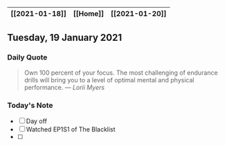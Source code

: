 | [[2021-01-18]] | [[Home]] | [[2021-01-20]] |
| :------------: | :------: | :------------: |

## Tuesday, 19 January 2021

### Daily Quote
> Own 100 percent of your focus. The most challenging of endurance drills will bring you to a level of optimal mental and physical performance.
> &mdash; <cite>Lorii Myers</cite>

### Today's Note

- [ ] Day off
- [ ] Watched EP1S1 of The Blacklist
- [ ] 